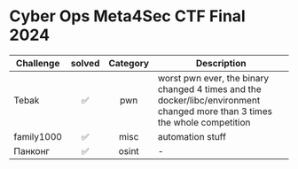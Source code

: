 # Cyber Ops Meta4Sec CTF Final 2024


| Challenge | solved | Category | Description | 
| --- | :---: | :---: | --- |
| Tebak | ✅ | pwn | worst pwn ever, the binary changed 4 times and the docker/libc/environment changed more than 3 times the whole competition |
| family1000 | ✅ | misc | automation stuff |
| Панконг |  ✅ | osint | - |